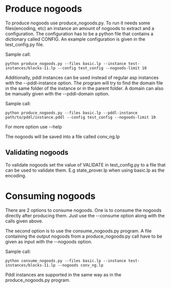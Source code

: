 # Produce nogoods

To produce nogoods use produce_nogoods.py. To run it needs some files(encoding, etc) an instance an amount of nogoods to extract and a configuration. The configuration has to be a python file that contains a dictionary called CONFIG. An example configuration is given in the test_config.py file.

Sample call:

```
python produce_nogoods.py --files basic.lp --instance test-instances/blocks-11.lp --config test_config --nogoods-limit 10
```
Additionally, pddl instances can be used instead of regular asp instances with the --pddl-instance option. The program will try to find the domain file in the same folder of the instance or in the parent folder. A domain can also be manually given with the --pddl-domain option.

Sample call:

```
python produce_nogoods.py --files basic.lp --pddl-instance path/to/pddl/instance.pddl --config test_config --nogoods-limit 10
```

For more option use --help

The nogoods will be saved into a file called conv_ng.lp

## Validating nogoods

To validate nogoods set the value of VALIDATE in test_config.py to a file that can be used to validate them. E.g state_prover.lp when using basic.lp as the encoding.

# Consuming nogoods

There are 2 options to consume nogoods. One is to consume the nogoods directly after producing them. Just use the --consume option along with the calls given above. 

The second option is to use the consume_nogoods.py program. A file containing the output nogoods from a produce_nogoods.py call have to be given as input with the --nogoods option.

Sample call:

```
python consume_nogoods.py --files basic.lp --instance test-instances/blocks-11.lp --nogoods conv_ng.lp 
```

Pddl instances are supported in the same way as in the produce_nogoods.py program.

